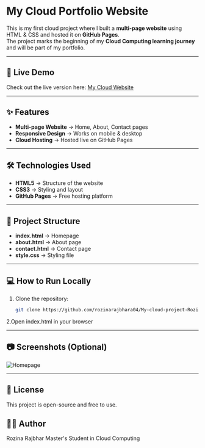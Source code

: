 # My Cloud Portfolio Website  

This is my first cloud project where I built a **multi-page website** using HTML & CSS and hosted it on **GitHub Pages**.  
The project marks the beginning of my **Cloud Computing learning journey** and will be part of my portfolio.  

---

## 🚀 Live Demo  
Check out the live version here: [My Cloud Website](https://rozinarajbhara04.github.io/My-cloud-project-Rozina/)  

---

## ✨ Features  
- **Multi-page Website** → Home, About, Contact pages  
- **Responsive Design** → Works on mobile & desktop  
- **Cloud Hosting** → Hosted live on GitHub Pages  

---

## 🛠 Technologies Used  
- **HTML5** → Structure of the website  
- **CSS3** → Styling and layout  
- **GitHub Pages** → Free hosting platform  

---

## 📂 Project Structure  
- **index.html** → Homepage  
- **about.html** → About page  
- **contact.html** → Contact page  
- **style.css** → Styling file  

---

## 💻 How to Run Locally  
1. Clone the repository:  
   ```bash
   git clone https://github.com/rozinarajbhara04/My-cloud-project-Rozina.git
2.Open index.html in your browser

---

## 📷 Screenshots (Optional)
![Homepage](C:\Users\admin\Mycloudprojects\screenshot1.png)

---

## 📜 License

This project is open-source and free to use.

## 👩‍💻 Author

Rozina Rajbhar
Master's Student in Cloud Computing
